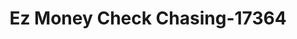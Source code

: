---
f_zip-code: 52002
f_state-code: IA
title: Ez Money Check Chasing-17364
f_phone: 563-582-3770
f_city-only: Dubuque
f_address: 3301 Pennsylvania Avenue Ste 103 Dubuque
f_location-unique-id: '17364'
slug: ez-money-check-chasing-17364
updated-on: '2024-05-30T13:46:58.046Z'
created-on: '2024-05-30T13:36:59.803Z'
published-on: '2024-05-30T13:54:32.469Z'
f_city-state: cms/city/dubuque-ia.md
f_company: cms/company/ez-money-check-chasing.md
f_state: cms/state/iowa.md
layout: '[payday-loan].html'
tags: payday-loan
---